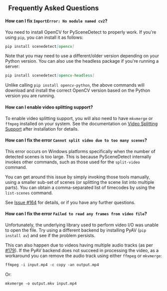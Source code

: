 

## <span class="fa fa-question-circle"></span>&nbsp; Frequently Asked Questions

#### How can I fix `ImportError: No module named cv2`?

You need to install OpenCV for PySceneDetect to properly work.  If you're using `pip`, you can install it as follows:

```md
pip install scenedetect[opencv]
```

Note that you may need to use a different/older version depending on your Python version.  You can also use the headless package if you're running a server:


```md
pip install scenedetect[opencv-headless]
```

Unlike calling `pip install opencv-python`, the above commands will download and install the correct OpenCV version based on the Python version you are running.


#### How can I enable video splitting support?

To enable video splitting support, you will also need to have `mkvmerge` or `ffmpeg` installed on your system. See the documentation on [Video Splitting Support](https://scenedetect.com/examples/video-splitting/) after installation for details.


#### How can I fix the error `Cannot split video due to too many scenes`?

This error occurs on Windows platforms specifically when the number of detected scenes is too large.  This is because PySceneDetect internally invokes other commands, such as those used for the `split-video` command.

You can get around this issue by simply invoking those tools manually, using a smaller sub-set of scenes (or splitting the scene list into multiple parts).  You can obtain a comma-separated list of timecodes by using the `list-scenes` command.

See [Issue #164](https://github.com/Breakthrough/PySceneDetect/issues/164) for details, or if you have any further questions.

#### How can I fix the error `Failed to read any frames from video file`?

Unfortunately, the underlying library used to perform video I/O was unable to open the file. Try using a different backend by installing PyAV (`pip install av`) and see if the problem persists.

This can also happen due to videos having multiple audio tracks (as per [#179](https://github.com/Breakthrough/PySceneDetect/issues/179)).  If the PyAV backend does not succeed in processing the video, as a workaround you can remove the audio track using either `ffmpeg` or `mkvmerge`:

```md
ffmpeg -i input.mp4 -c copy -an output.mp4
```

Or:

```md
mkvmerge -o output.mkv input.mp4
```

